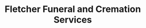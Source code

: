---
title: "Fletcher Funeral and Cremation Services"
url: /fountain-inn/fletcher-funeral-and-cremation-services/
shop: Bestattungen
---